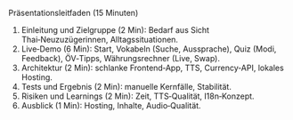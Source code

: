 Präsentationsleitfaden (15 Minuten)

1. Einleitung und Zielgruppe (2 Min): Bedarf aus Sicht Thai‑Neuzuzügerinnen, Alltagssituationen.
2. Live‑Demo (6 Min): Start, Vokabeln (Suche, Aussprache), Quiz (Modi, Feedback), ÖV‑Tipps, Währungsrechner (Live, Swap).
3. Architektur (2 Min): schlanke Frontend‑App, TTS, Currency‑API, lokales Hosting.
4. Tests und Ergebnis (2 Min): manuelle Kernfälle, Stabilität.
5. Risiken und Learnings (2 Min): Zeit, TTS‑Qualität, I18n‑Konzept.
6. Ausblick (1 Min): Hosting, Inhalte, Audio‑Qualität.
